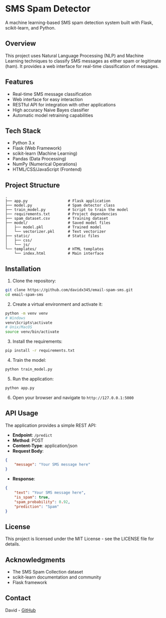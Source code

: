 # SMS Spam Detector

A machine learning-based SMS spam detection system built with Flask, scikit-learn, and Python.

## Overview

This project uses Natural Language Processing (NLP) and Machine Learning techniques to classify SMS messages as either spam or legitimate (ham). It provides a web interface for real-time classification of messages.

## Features

- Real-time SMS message classification
- Web interface for easy interaction
- RESTful API for integration with other applications
- High accuracy Naive Bayes classifier
- Automatic model retraining capabilities

## Tech Stack

- Python 3.x
- Flask (Web Framework)
- scikit-learn (Machine Learning)
- Pandas (Data Processing)
- NumPy (Numerical Operations)
- HTML/CSS/JavaScript (Frontend)

## Project Structure

```
.
├── app.py                  # Flask application
├── model.py                # Spam detector class
├── train_model.py          # Script to train the model
├── requirements.txt        # Project dependencies
├── spam_dataset.csv        # Training dataset
├── model/                  # Saved model files
│   ├── model.pkl           # Trained model
│   └── vectorizer.pkl      # Text vectorizer
├── static/                 # Static files
│   ├── css/
│   └── js/
└── templates/              # HTML templates
    └── index.html          # Main interface
```

## Installation

1. Clone the repository:
```bash
git clone https://github.com/davidx345/email-spam-sms.git
cd email-spam-sms
```

2. Create a virtual environment and activate it:
```bash
python -m venv venv
# Windows
venv\Scripts\activate
# Unix/MacOS
source venv/bin/activate
```

3. Install the requirements:
```bash
pip install -r requirements.txt
```

4. Train the model:
```bash
python train_model.py
```

5. Run the application:
```bash
python app.py
```

6. Open your browser and navigate to `http://127.0.0.1:5000`

## API Usage

The application provides a simple REST API:

- **Endpoint**: `/predict`
- **Method**: POST
- **Content-Type**: application/json
- **Request Body**:
```json
{
    "message": "Your SMS message here"
}
```
- **Response**:
```json
{
    "text": "Your SMS message here",
    "is_spam": true,
    "spam_probability": 0.92,
    "prediction": "Spam"
}
```

## License

This project is licensed under the MIT License - see the LICENSE file for details.

## Acknowledgments

- The SMS Spam Collection dataset
- scikit-learn documentation and community
- Flask framework

## Contact

David - [GitHub](https://github.com/davidx345)
